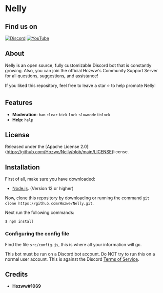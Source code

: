 # Nelly

## Find us on
 [![Discord](https://img.shields.io/discord/792957761494712360.svg?label=&logo=discord&logoColor=ffffff&color=7389D8&labelColor=6A7EC2)](https://discord.gg/qrJU8amZFz)
[![YouTube](https://img.shields.io/badge/Video-YouTube-red)](https://www.youtube.com/channel/UCoeP9FXbTZ6h-szYe12hFJw)

</div>

## About
Nelly is an open source, fully customizable Discord bot that is constantly growing. Also, you can join the official Hozww's Community Support Server for all questions, suggestions, and assistance! 

If you liked this repository, feel free to leave a star ⭐ to help promote Nelly!

## Features

*   **Moderation**:  `ban`  `clear`  `kick`  `lock`  `slowmode`  `Unlock`
*   **Help**:  `help`

## License
Released under the [Apache License 2.0] (https://github.com/Hozwe/Nelly/blob/main/LICENSE)license.

## Installation

First of all, make sure you have downloaded:
* [Node.js](https://nodejs.org/en/). (Version 12 or higher)

Now, clone this repository by
downloading or running the command `git clone https://github.com/Hozwe/Nelly.git`.

Next run the following commands:
```
$ npm install
```
### Configuring the config file

Find the file `src/config.js`, this is where all your information will go.

This bot must be run on a Discord bot account. Do NOT try to run this on a normal user account. This is against the Discord [Terms of Service](https://discord.com/terms).

## Credits

* **Hozww#1069** 
